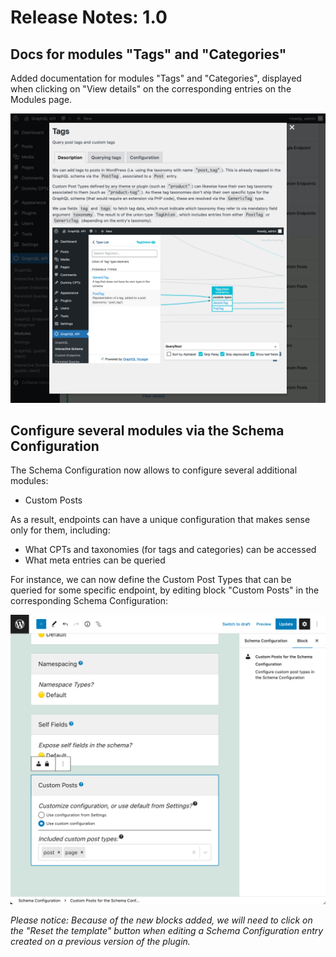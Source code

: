 # Release Notes: 1.0

<!-- ## Improved query-resolution performance (by caching method results in PHP)

Method `asFieldOutputQueryString` (from any `Field` class in PHP) is now cached, improving the performance of the query resolution. -->

## Docs for modules "Tags" and "Categories"

Added documentation for modules "Tags" and "Categories", displayed when clicking on "View details" on the corresponding entries on the Modules page.

![Documentation for "Tags" module](../../images/releases/v1.0/tags-doc.png)

## Configure several modules via the Schema Configuration

The Schema Configuration now allows to configure several additional modules:

- Custom Posts

As a result, endpoints can have a unique configuration that makes sense only for them, including:

- What CPTs and taxonomies (for tags and categories) can be accessed
- What meta entries can be queried

For instance, we can now define the Custom Post Types that can be queried for some specific endpoint, by editing block "Custom Posts" in the corresponding Schema Configuration:

![Selecting the allowed Custom Post Types in the Schema Configuration](../../images/customposts-schema-configuration-queryable-cpts.png)

_Please notice: Because of the new blocks added, we will need to click on the "Reset the template" button when editing a Schema Configuration entry created on a previous version of the plugin._
